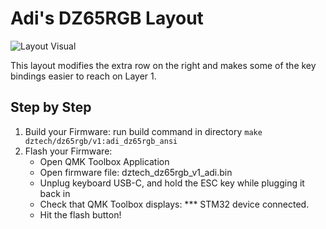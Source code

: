 # Adi's DZ65RGB Layout
![Layout Visual](https://i.imgur.com/xuFkvVI.png)

This layout modifies the extra row on the right and makes some of the key bindings easier to reach on Layer 1.
## Step by Step
1. Build your Firmware: run build command in directory
```make dztech/dz65rgb/v1:adi_dz65rgb_ansi```
2. Flash your Firmware:
    * Open QMK Toolbox Application
    * Open firmware file: dztech_dz65rgb_v1_adi.bin
    * Unplug keyboard USB-C, and hold the ESC key while plugging it back in
    * Check that QMK Toolbox displays: *** STM32 device connected. 
    * Hit the flash button!
